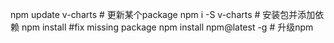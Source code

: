 npm update v-charts # 更新某个package
npm i -S v-charts # 安装包并添加依赖
npm install #fix missing package
npm install npm@latest -g # 升级npm
